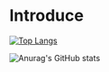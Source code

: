 # Introduce



[![Top Langs](https://github-readme-stats.vercel.app/api/top-langs/?username=dsungc1111)](https://github.com/anuraghazra/github-readme-stats)


![Anurag's GitHub stats](https://github-readme-stats.vercel.app/api?username=dsungc1111&hide=contribs,prs&show_icons=true&theme=테마)
